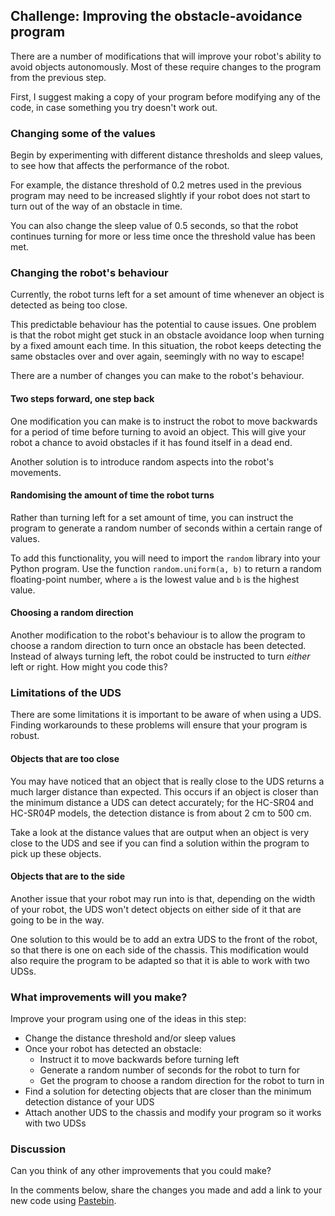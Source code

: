 [comment]: # (
Is this step open? Y/N
If so, short description of this step:
Related links:
Related files:
)

## Challenge: Improving the obstacle-avoidance program

There are a number of modifications that will improve your robot's ability to avoid objects autonomously. Most of these require changes to the program from the previous step.

First, I suggest making a copy of your program before modifying any of the code, in case something you try doesn't work out.

### Changing some of the values

Begin by experimenting with different distance thresholds and sleep values, to see how that affects the performance of the robot.

For example, the distance threshold of 0.2 metres used in the previous program may need to be increased slightly if your robot does not start to turn out of the way of an obstacle in time.

You can also change the sleep value of 0.5 seconds, so that the robot continues turning for more or less time once the threshold value has been met.

### Changing the robot's behaviour

Currently, the robot turns left for a set amount of time whenever an object is detected as being too close. 

This predictable behaviour has the potential to cause issues. One problem is that the robot might get stuck in an obstacle avoidance loop when turning by a fixed amount each time. In this situation, the robot keeps detecting the same obstacles over and over again, seemingly with no way to escape!

There are a number of changes you can make to the robot's behaviour.

#### Two steps forward, one step back

One modification you can make is to instruct the robot to move backwards for a period of time before turning to avoid an object. This will give your robot a chance to avoid obstacles if it has found itself in a dead end.

Another solution is to introduce random aspects into the robot's movements.

#### Randomising the amount of time the robot turns

Rather than turning left for a set amount of time, you can instruct the program to generate a random number of seconds within a certain range of values.

To add this functionality, you will need to import the `random` library into your Python program. Use the function `random.uniform(a, b)` to return a random floating-point number, where `a` is the lowest value and `b` is the highest value.

#### Choosing a random direction

Another modification to the robot's behaviour is to allow the program to choose a random direction to turn once an obstacle has been detected. Instead of always turning left, the robot could be instructed to turn *either* left or right. How might you code this?

### Limitations of the UDS

There are some limitations it is important to be aware of when using a UDS. Finding workarounds to these problems will ensure that your program is robust.

#### Objects that are too close

You may have noticed that an object that is really close to the UDS returns a much larger distance than expected. This occurs if an object is closer than the minimum distance a UDS can detect accurately; for the HC-SR04 and HC-SR04P models, the detection distance is from about 2 cm to 500 cm.

Take a look at the distance values that are output when an object is very close to the UDS and see if you can find a solution within the program to pick up these objects.

#### Objects that are to the side

Another issue that your robot may run into is that, depending on the width of your robot, the UDS won't detect objects on either side of it that are going to be in the way.

One solution to this would be to add an extra UDS to the front of the robot, so that there is one on each side of the chassis. This modification would also require the program to be adapted so that it is able to work with two UDSs.

### What improvements will you make?

Improve your program using one of the ideas in this step:

- Change the distance threshold and/or sleep values
- Once your robot has detected an obstacle:
    - Instruct it to move backwards before turning left
    - Generate a random number of seconds for the robot to turn for
    - Get the program to choose a random direction for the robot to turn in
- Find a solution for detecting objects that are closer than the minimum detection distance of your UDS
- Attach another UDS to the chassis and modify your program so it works with two UDSs

### Discussion

Can you think of any other improvements that you could make?

In the comments below, share the changes you made and add a link to your new code using [Pastebin](https://pastebin.com/).
